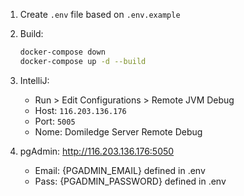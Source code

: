 1. Create `.env` file based on `.env.example`
2. Build:
   ```bash
   docker-compose down
   docker-compose up -d --build
   ```
3. IntelliJ:
    - Run > Edit Configurations > Remote JVM Debug
    - Host: `116.203.136.176`
    - Port: `5005`
    - Nome: Domiledge Server Remote Debug

5. pgAdmin: http://116.203.136.176:5050
    - Email: {PGADMIN_EMAIL} defined in .env
    - Pass: {PGADMIN_PASSWORD} defined in .env
